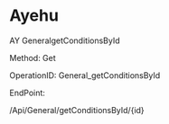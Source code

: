 #     Ayehu


AY GeneralgetConditionsById

Method: Get

OperationID: General_getConditionsById

EndPoint:

/Api/General/getConditionsById/{id}
